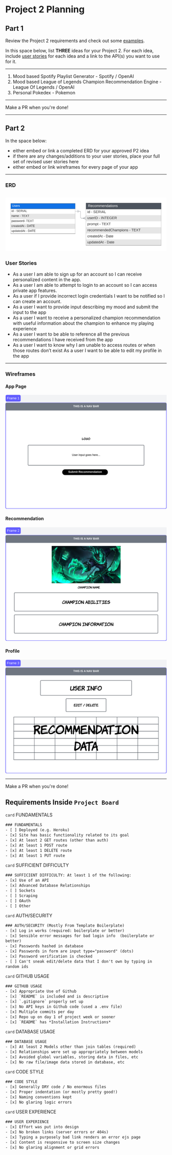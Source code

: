 # Project 2 Planning

## Part 1

Review the Project 2 requirements and check out some [examples](https://romebell.gitbook.io/sei-802/projects/past-projects/project2).

In this space below, list **THREE** ideas for your Project 2. For each idea, include [user stories](https://www.atlassian.com/agile/project-management/user-stories) for each idea and a link to the API(s) you want to use for it.

--------------------------------------------------------
1. Mood based Spotify Playlist Generator - Spotify / OpenAI
2. Mood based League of Legends Champion Recommendation Engine - League Of Legends / OpenAI
3. Personal Pokedex - Pokemon
---------------------------------------------------------

Make a PR when you're done!

---

## Part 2

In the space below:
* either embed or link a completed ERD for your approved P2 idea
* if there are any changes/additions to your user stories, place your full set of revised user stories here
* either embed or link wireframes for every page of your app

----------------------------------------------------------
### ERD
![ERD](https://github.com/soyrvelez/lol-champ-recommender/blob/main/resources/lol-recommender-erd.png?sanitize=true)
----------------------------------------------------------
### User Stories
- As a user I am able to sign up for an account so I can receive personalized content in the app.
- As a user I am able to attempt to login to an account so I can access private app features.
- As a user if I provide incorrect login credentials I want to be notified so I can create an account.
- As a user I want to provide input describing my mood and submit the input to the app
- As a user I want to receive a personalized champion recommendation with useful information about the champion to enhance my playing experience
- As a user I want to be able to reference all the previous recommendations I have received from the app
- As a user I want to know why I am unable to access routes or when those routes don’t exist
As a user I want to be able to edit my profile in the app

----------------------------------------------------------
### Wireframes

#### App Page
![App Wireframe](https://github.com/soyrvelez/lol-champ-recommender/blob/main/resources/main-app.png?sanitize=true)

#### Recommendation
![App Wireframe](https://github.com/soyrvelez/lol-champ-recommender/blob/main/resources/recommendation-wireframe.png?sanitize=true)

#### Profile
![User Profile Wireframe](https://github.com/soyrvelez/lol-champ-recommender/blob/main/resources/profile-wireframe.png?sanitize=true)

----------------------------------------------------------

Make a PR when you're done!


## Requirements Inside `Project Board`

`card` FUNDAMENTALS
```
### FUNDAMENTALS
- [ ] Deployed (e.g. Heroku)
- [x] Site has basic functionality related to its goal
- [x] At least 2 GET routes (other than auth)
- [x] At least 1 POST route
- [x] At least 1 DELETE route
- [x] At least 1 PUT route
```

`card` SUFFICIENT DIFFICULTY
```
### SUFFICIENT DIFFICULTY: At least 1 of the following:
- [x] Use of an API
- [x] Advanced Database Relationships
- [ ] Sockets
- [ ] Scraping
- [ ] OAuth
- [ ] Other
```

`card` AUTH/SECURITY
```
### AUTH/SECURITY (Mostly From Template Boilerplate)
- [x] Log in works (required: boilerplate or better)
- [x] Sensible error messages for bad login info  (boilerplate or better)
- [x] Passwords hashed in database
- [x] Passwords in form are input type="password" (dots)
- [x] Password verification is checked
- [ ] Can't sneak edit/delete data that I don't own by typing in random ids
```
`card` GITHUB USAGE
```
### GITHUB USAGE
- [x] Appropriate Use of Github
- [x] `README` is included and is descriptive
- [x] `.gitignore` properly set up
- [x] No API keys in Github code (used a .env file)
- [x] Multiple commits per day
- [x] Repo up on day 1 of project week or sooner
- [x] `README` has *Installation Instructions*
```

`card` DATABASE USAGE
```
### DATABASE USAGE
- [x] At least 2 Models other than join tables (required)
- [x] Relationships were set up appropriately between models
- [x] Avoided global variables, storing data in files, etc
- [x] No raw file/image data stored in database, etc
```

`card` CODE STYLE
```
### CODE STYLE
- [x] Generally DRY code / No enormous files
- [x] Proper indentation (or mostly pretty good!)
- [x] Naming conventions kept
- [x] No glaring logic errors
```
`card` USER EXPERIENCE
```
### USER EXPERIENCE
- [x] Effort was put into design
- [x] No broken links (server errors or 404s)
- [x] Typing a purposely bad link renders an error ejs page
- [x] Content is responsive to screen size changes
- [x] No glaring alignment or grid errors
```
